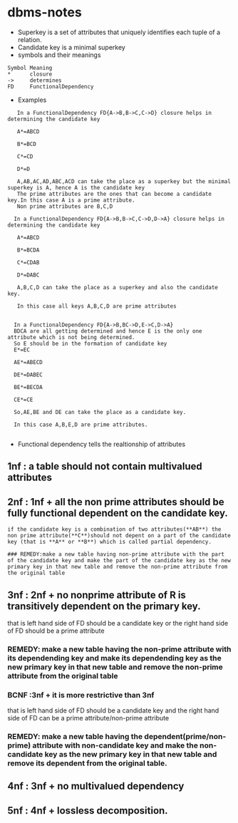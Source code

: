 # dbms-notes
- Superkey is a set of attributes that uniquely identifies each tuple of a relation.
- Candidate key is a minimal superkey
- symbols and their meanings
```
Symbol Meaning
*      closure
->     determines
FD     FunctionalDependency

```
- Examples
``` 
   In a FunctionalDependency FD{A->B,B->C,C->D} closure helps in determining the candidate key 

   A*=ABCD
 
   B*=BCD
 
   C*=CD
 
   D*=D
 
   A,AB,AC,AD,ABC,ACD can take the place as a superkey but the minimal superkey is A, hence A is the candidate key 
   The prime attributes are the ones that can become a candidate key.In this case A is a prime attribute.
   Non prime attributes are B,C,D
  ```
 ```
   In a FunctionalDependency FD{A->B,B->C,C->D,D->A} closure helps in determining the candidate key 

    A*=ABCD
 
    B*=BCDA
  
    C*=CDAB
 
    D*=DABC
 
    A,B,C,D can take the place as a superkey and also the candidate key.
    
    In this case all keys A,B,C,D are prime attributes
   
```
 ```
   In a FunctionalDependency FD{A->B,BC->D,E->C,D->A} 
   BDCA are all getting determined and hence E is the only one attribute which is not being determined.
   So E should be in the formation of candidate key
   E*=EC
   
   AE*=ABECD
   
   DE*=DABEC
   
   BE*=BECDA
   
   CE*=CE
   
   So,AE,BE and DE can take the place as a candidate key.
    
   In this case A,B,E,D are prime attributes.
   
```
- Functional dependency tells the realtionship of attributes
## 1nf : a table should not contain multivalued attributes
## 2nf : 1nf + all the non prime attributes should be fully functional dependent on the candidate key.
```
if the candidate key is a combination of two attributes(**AB**) the non prime attribute(**C**)should not depent on a part of the candidate key (that is **A** or **B**) which is called partial dependency.
```
```
### REMEDY:make a new table having non-prime attribute with the part of the candidate key and make the part of the candidate key as the new primary key in that new table and remove the non-prime attribute from the original table
```

## 3nf : 2nf + no nonprime attribute of R is transitively dependent on the primary key.

that is left hand side of FD should be a candidate key or the right hand side of FD should be a prime attribute

### REMEDY: make a new table having the non-prime attribute with its dependending key and make its dependending key as the new primary key in that new table and remove the non-prime attribute from the original table

### BCNF :3nf + it is more restrictive than 3nf 

that is left hand side of FD should be a candidate key and the right hand side of FD can be a prime attribute/non-prime attribute

### REMEDY: make a new table having the dependent(prime/non-prime) attribute with non-candidate key and make the non-candidate key as the new primary key in that new table and remove its dependent from the original table.

## 4nf : 3nf + no multivalued dependency


## 5nf : 4nf + lossless decomposition.

